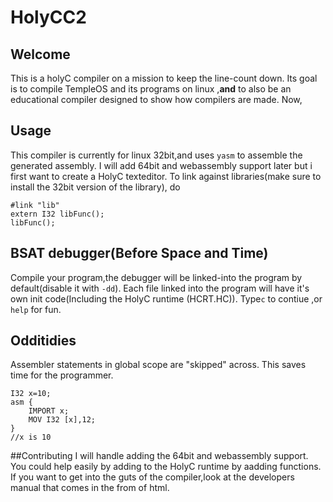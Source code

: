 # HolyCC2
## Welcome
This is a holyC compiler on a mission to keep the line-count down. Its goal is to compile TempleOS and its programs on linux ,**and** to also be an educational compiler designed to show how compilers are made. Now,

## Usage
This compiler is currently for linux 32bit,and uses `yasm` to assemble the generated assembly. I will add 64bit and webassembly support later but i first want to create a HolyC texteditor. To link against libraries(make sure to install the 32bit version of the library), do
```
#link "lib"
extern I32 libFunc();
libFunc();
```
## BSAT debugger(Before Space and Time)
Compile your program,the debugger will be linked-into the program by default(disable it with `-dd`).
Each file linked into the program will have it's own init code(Including the HolyC runtime (HCRT.HC)). Type`c` to contiue ,or `help` for fun.

## Odditidies
Assembler statements in global scope are "skipped" across. This saves time for the programmer.
```
I32 x=10;
asm {
	IMPORT x;
	MOV I32 [x],12;
}
//x is 10
``` 

##Contributing 
I will handle adding the 64bit and webassembly support. You could help easily by adding to the HolyC runtime by aadding functions. If you want to get into the guts of the compiler,look at the developers manual that comes in the from of html. 
